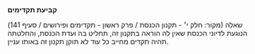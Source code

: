 **קביעת תקדימים**

(מקור: חלק י׳ - תקנון הכנסת / פרק ראשון - תקדימים ופירושים / סעיף 141)
שאלה הנוגעת לדיוני הכנסת שאין לה הוראה בתקנון זה, תחליט בה ועדת הכנסת, והחלטתה תהיה תקדים מחייב כל עוד לא תוקן תקנון זה באותו עניין.